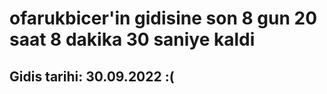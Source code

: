 # ofarukbicer'in gidisine son 8 gun 20 saat 8 dakika 30 saniye kaldi

## Gidis tarihi: 30.09.2022 :(